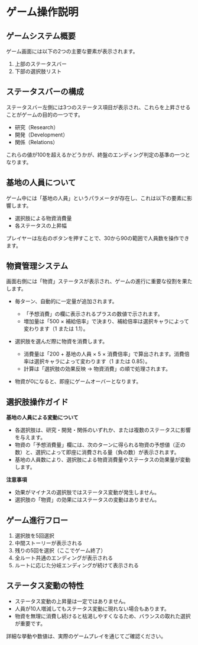 # ゲーム操作説明

## ゲームシステム概要
ゲーム画面には以下の2つの主要な要素が表示されます。
1. 上部のステータスバー
2. 下部の選択肢リスト

## ステータスバーの構成
ステータスバー左側には3つのステータス項目が表示され、これらを上昇させることがゲームの目的の一つです。
- 研究（Research）
- 開発（Development）
- 関係（Relations）

これらの値が100を超えるかどうかが、終盤のエンディング判定の基準の一つとなります。

## 基地の人員について
ゲーム中には「基地の人員」というパラメータが存在し、これは以下の要素に影響します。
- 選択肢による物資消費量
- 各ステータスの上昇幅

プレイヤーは左右のボタンを押すことで、30から90の範囲で人員数を操作できます。

## 物資管理システム
画面右側には「物資」ステータスが表示され、ゲームの進行に重要な役割を果たします。

- 毎ターン、自動的に一定量が追加されます。
  - 「予想消費」の欄に表示されるプラスの数値で示されます。
  - 増加量は「500 × 補給倍率」で決まり、補給倍率は選択キャラによって変わります（1 または 1.1）。

- 選択肢を選んだ際に物資を消費します。
  - 消費量は「200 + 基地の人員 × 5 × 消費倍率」で算出されます。消費倍率は選択キャラによって変わります（1 または 0.85）。
  - 計算は「選択肢の効果反映 -> 物資消費」の順で処理されます。

- 物資が0になると、即座にゲームオーバーとなります。

## 選択肢操作ガイド

**基地の人員による変動について**

- 各選択肢は、研究・開発・関係のいずれか、または複数のステータスに影響を与えます。
- 物資の「予想消費量」欄には、次のターンに得られる物資の予想値（正の数）と、選択によって即座に消費される量（負の数）が表示されます。
- 基地の人員数により、選択肢による物資消費量やステータスの効果量が変動します。

**注意事項**
- 効果がマイナスの選択肢ではステータス変動が発生しません。
- 選択肢の「物資」の効果にはステータスの変動はありません。

## ゲーム進行フロー
1. 選択肢を5回選択
2. 中間ストーリーが表示される
3. 残りの5回を選択（ここでゲーム終了）
4. 全ルート共通のエンディングが表示される
5. ルートに応じた分岐エンディングが続けて表示される

## ステータス変動の特性
- ステータス変動の上昇量は一定ではありません。
- 人員が10人増減してもステータス変動に現れない場合もあります。
- 物資を無理に消費し続けると枯渇しやすくなるため、バランスの取れた選択が重要です。

詳細な挙動や数値は、実際のゲームプレイを通じてご確認ください。

